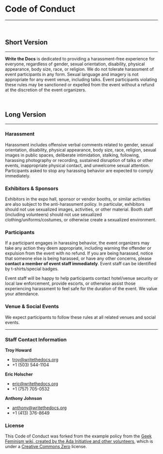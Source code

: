 Code of Conduct
===============

------------------------------------------------------------------------

 

Short Version
-------------

------------------------------------------------------------------------

**Write the Docs** is dedicated to providing a harassment-free
experience for everyone, regardless of gender, sexual orientation,
disability, physical appearance, body size, race, or religion. We do not
tolerate harassment of event participants in any form. Sexual language
and imagery is not appropriate for any event venue, including talks.
Event participants violating these rules may be sanctioned or expelled
from the event without a refund at the discretion of the event
organizers.

 

Long Version
------------

------------------------------------------------------------------------

### Harassment

Harassment includes offensive verbal comments related to gender, sexual
orientation, disability, physical appearance, body size, race, religion,
sexual images in public spaces, deliberate intimidation, stalking,
following, harassing photography or recording, sustained disruption of
talks or other events, inappropriate physical contact, and unwelcome
sexual attention. Participants asked to stop any harassing behavior are
expected to comply immediately.

### Exhibitors & Sponsors

Exhibitors in the expo hall, sponsor or vendor booths, or similar
activities are also subject to the anti-harassment policy. In
particular, exhibitors should not use sexualized images, activities, or
other material. Booth staff (including volunteers) should not use
sexualized clothing/uniforms/costumes, or otherwise create a sexualized
environment.

### Participants

If a participant engages in harassing behavior, the event organizers may
take any action they deem appropriate, including warning the offender or
expulsion from the event with no refund. If you are being harassed,
notice that someone else is being harassed, or have any other concerns,
please **contact a member of event staff immediately**. Event staff can
be identified by t-shirts/special badges.

Event staff will be happy to help participants contact hotel/venue
security or local law enforcement, provide escorts, or otherwise assist
those experiencing harassment to feel safe for the duration of the
event. We value your attendance.

### Venue & Social Events

We expect participants to follow these rules at all related venues and
social events.

------------------------------------------------------------------------

### Staff Contact Information

**Troy Howard**

* troy@writethedocs.org
* +1 (503) 544-1104

**Eric Holscher**

* eric@writethedocs.org
* +1 (757) 705-0532

**Anthony Johnson**

* anthony@writethedocs.org
* +1 (413) 376-8649

### License

This Code of Conduct was forked from the example policy from the [Geek
Feminism wiki, created by the Ada Initiative and other
volunteers](http://geekfeminism.wikia.com/wiki/Conference_anti-harassment/Policy),
which is under a [Creative Commons
Zero](http://creativecommons.org/choose/zero/) license.

